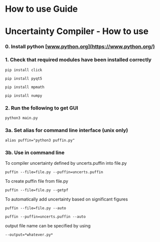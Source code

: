 # How to use Guide


# Uncertainty Compiler - How to use


### 0. Install python [www.python.org](https://www.python.org/)


### 1. Check that required modules have been installed correctly

    pip install click

    pip install pyqt5

    pip install mpmath

    pip install numpy


### 2. Run the following to get GUI

    python3 main.py


### 3a. Set alias for command line interface (unix only)

    alias puffin="python3 puffin.py"


### 3b. Use in command line

To compiler uncertainty defined by uncerts.puffin into file.py

    puffin --file=file.py --puffin=uncerts.puffin

To create puffin file from file.py

    puffin --file=file.py --getpf

To automatically add uncertainty based on significant figures

    puffin --file=file.py --auto

    puffin --puffin=uncerts.puffin --auto

output file name can be specified by using

    --output=*whatever.py*
